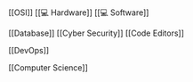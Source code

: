 [[OSI]]
[[💻 Hardware]]
[[💻 Software]]


[[Database]]
[[Cyber Security]]
[[Code Editors]]



[[DevOps]]

[[Computer Science]]
